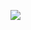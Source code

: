 <img src="https://img.shields.io/badge/React-202020?style=flat-square&logo=React&logoColor=61DAFB"/></a>
